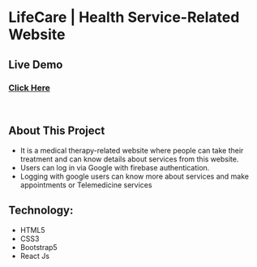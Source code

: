 # LifeCare | Health Service-Related Website

## Live Demo
### [Click Here](https://lifecare-health-service-13759.web.app/)

<br>

## About This Project
- It is a medical therapy-related website where people can take their treatment and can know details
about services from this website.
- Users can log in via Google with firebase authentication.
- Logging with google users can know more about services and make appointments or Telemedicine
services


## Technology:
- HTML5
- CSS3
- Bootstrap5
- React Js

